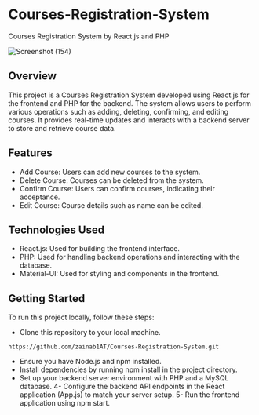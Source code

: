 # Courses-Registration-System
Courses Registration System by React js and PHP

![Screenshot (154)](https://github.com/zainab1AT/Courses-Registration-System/assets/120052828/f3ff222e-38c9-4db4-9f66-560c7b85c0fa)


## Overview
This project is a Courses Registration System developed using React.js for the frontend and PHP for the backend. The system allows users to perform various operations such as adding, deleting, confirming, and editing courses. It provides real-time updates and interacts with a backend server to store and retrieve course data.

## Features
* Add Course: Users can add new courses to the system.
* Delete Course: Courses can be deleted from the system.
* Confirm Course: Users can confirm courses, indicating their acceptance.
* Edit Course: Course details such as name can be edited.

## Technologies Used
* React.js: Used for building the frontend interface.
* PHP: Used for handling backend operations and interacting with the database.
* Material-UI: Used for styling and components in the frontend.

## Getting Started
To run this project locally, follow these steps:

* Clone this repository to your local machine.
```
https://github.com/zainab1AT/Courses-Registration-System.git 
```
* Ensure you have Node.js and npm installed.
* Install dependencies by running npm install in the project directory.
* Set up your backend server environment with PHP and a MySQL database.
4- Configure the backend API endpoints in the React application (App.js) to match your server setup.
5- Run the frontend application using npm start.

